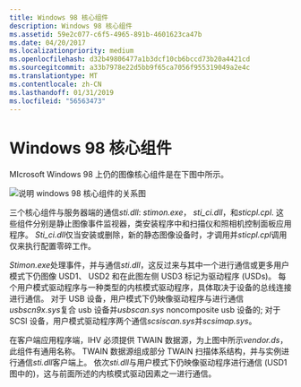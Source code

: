 ```yaml
---
title: Windows 98 核心组件
description: Windows 98 核心组件
ms.assetid: 59e2c077-c6f5-4965-891b-4601623ca47b
ms.date: 04/20/2017
ms.localizationpriority: medium
ms.openlocfilehash: d32b49806477a1b3dcf10cb6bccd73b20a4421cd
ms.sourcegitcommit: a33b7978e22d5bb9f65ca7056f955319049a2e4c
ms.translationtype: MT
ms.contentlocale: zh-CN
ms.lasthandoff: 01/31/2019
ms.locfileid: "56563473"
---
```

# <a name="windows-98-core-components"></a>Windows 98 核心组件





MIcrosoft Windows 98 上仍的图像核心组件是在下图中所示。

![说明 windows 98 核心组件的关系图](images/stiwin98.png)

三个核心组件与服务器端的通信*sti.dll*: *stimon.exe*， *sti\_ci.dll*，和*sticpl.cpl*. 这些组件分别是静止图像事件监视器，类安装程序中和扫描仪和照相机控制面板应用程序。 *Sti\_ci.dll*仅当安装或删除，新的静态图像设备时，才调用并*sticpl.cpl*调用仅来执行配置零碎工作。

*Stimon.exe*处理事件，并与通信*sti.dll*，这反过来与其中一个进行通信或更多用户模式下仍图像 USD1、 USD2 和在此图左侧 USD3 标记为驱动程序 (USDs)。 每个用户模式驱动程序与一种类型的内核模式驱动程序，具体取决于设备的总线连接进行通信。 对于 USB 设备，用户模式下仍映像驱动程序与进行通信*usbscn9x.sys*复合 usb 设备并*usbscan.sys* noncomposite usb 设备的; 对于 SCSI 设备，用户模式驱动程序两个通信*scsiscan.sys*并*scsimap.sys*。

在客户端应用程序端，IHV 必须提供 TWAIN 数据源，为上图中所示*vendor.ds*，此组件有通用名称。 TWAIN 数据源组成部分 TWAIN 扫描体系结构，并与实例进行通信*sti.dll*客户端上。 依次*sti.dll*与用户模式下仍映像驱动程序进行通信 (USD1 图中的)，这与前面所述的内核模式驱动因素之一进行通信。

 

 




